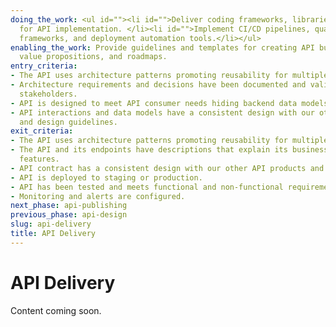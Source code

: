 ```yaml
---
doing_the_work: <ul id=""><li id="">Deliver coding frameworks, libraries, and standards
  for API implementation. </li><li id="">Implement CI/CD pipelines, quality assurance
  frameworks, and deployment automation tools.</li></ul>
enabling_the_work: Provide guidelines and templates for creating API business models,
  value propositions, and roadmaps.
entry_criteria:
- The API uses architecture patterns promoting reusability for multiple API-consumers.
- Architecture requirements and decisions have been documented and validated with
  stakeholders.
- API is designed to meet API consumer needs hiding backend data models and discrepancies.
- API interactions and data models have a consistent design with our other API products
  and design guidelines.
exit_criteria:
- The API uses architecture patterns promoting reusability for multiple API-consumers.
- The API and its endpoints have descriptions that explain its business value and
  features.
- API contract has a consistent design with our other API products and design guidelines.
- API is deployed to staging or production.
- API has been tested and meets functional and non-functional requirements.
- Monitoring and alerts are configured.
next_phase: api-publishing
previous_phase: api-design
slug: api-delivery
title: API Delivery
---
```


# API Delivery

Content coming soon.
